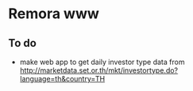 # Remora www

## To do
- make web app to get daily investor type data from http://marketdata.set.or.th/mkt/investortype.do?language=th&country=TH
	
